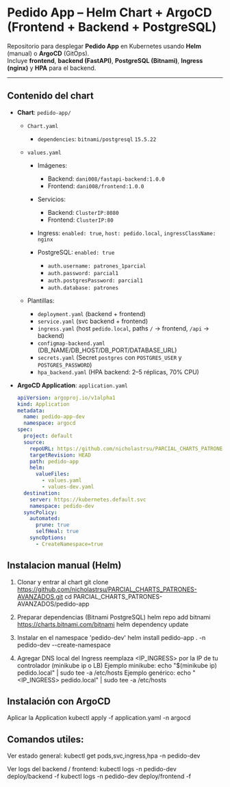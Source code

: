 # Pedido App – Helm Chart + ArgoCD (Frontend + Backend + PostgreSQL)

Repositorio para desplegar **Pedido App** en Kubernetes usando **Helm** (manual) o **ArgoCD** (GitOps).  
Incluye **frontend**, **backend (FastAPI)**, **PostgreSQL (Bitnami)**, **Ingress (nginx)** y **HPA** para el backend.

---

## Contenido del chart

- **Chart**: `pedido-app/`
  - `Chart.yaml`  
    - `dependencies`: `bitnami/postgresql` `15.5.22`
  - `values.yaml`  

    - Imágenes:  
      - Backend: `dani008/fastapi-backend:1.0.0`  
      - Frontend: `dani008/frontend:1.0.0`

    - Servicios:  
      - Backend: `ClusterIP:8080`  
      - Frontend: `ClusterIP:80`

    - Ingress: `enabled: true`, `host: pedido.local`, `ingressClassName: nginx`

    - PostgreSQL: `enabled: true`  
      - `auth.username: patrones_1parcial`  
      - `auth.password: parcial1`  
      - `auth.postgresPassword: parcial1`  
      - `auth.database: patrones`

  - Plantillas:
    - `deployment.yaml` (backend + frontend)
    - `service.yaml` (svc backend + frontend)
    - `ingress.yaml` (host `pedido.local`, paths `/` → frontend, `/api` → backend)
    - `configmap-backend.yaml` (DB_NAME/DB_HOST/DB_PORT/DATABASE_URL)
    - `secrets.yaml` (Secret `postgres` con `POSTGRES_USER` y `POSTGRES_PASSWORD`)
    - `hpa_backend.yaml` (HPA backend: 2–5 réplicas, 70% CPU)

- **ArgoCD Application**: `application.yaml`  
  ```yaml
  apiVersion: argoproj.io/v1alpha1
  kind: Application
  metadata:
    name: pedido-app-dev
    namespace: argocd
  spec:
    project: default
    source:
      repoURL: https://github.com/nicholastrsu/PARCIAL_CHARTS_PATRONES-AVANZADOS.git
      targetRevision: HEAD
      path: pedido-app
      helm:
        valueFiles:
          - values.yaml
          - values-dev.yaml
    destination:
      server: https://kubernetes.default.svc
      namespace: pedido-dev
    syncPolicy:
      automated:
        prune: true
        selfHeal: true
      syncOptions:
        - CreateNamespace=true

## Instalacion manual (Helm)

 1) Clonar y entrar al chart
git clone https://github.com/nicholastrsu/PARCIAL_CHARTS_PATRONES-AVANZADOS.git
cd PARCIAL_CHARTS_PATRONES-AVANZADOS/pedido-app

 2) Preparar dependencias (Bitnami PostgreSQL)
helm repo add bitnami https://charts.bitnami.com/bitnami
helm dependency update

 3) Instalar en el namespace 'pedido-dev'
helm install pedido-app . -n pedido-dev --create-namespace

 4) Agregar DNS local del Ingress
reemplaza <IP_INGRESS> por la IP de tu controlador (minikube ip o LB)
Ejemplo minikube: echo "$(minikube ip) pedido.local" | sudo tee -a /etc/hosts
Ejemplo genérico:
echo "<IP_INGRESS> pedido.local" | sudo tee -a /etc/hosts

## Instalación con ArgoCD

Aplicar la Application
kubectl apply -f application.yaml -n argocd

## Comandos utiles:

Ver estado general:
kubectl get pods,svc,ingress,hpa -n pedido-dev

Ver logs del backend / frontend:
kubectl logs -n pedido-dev deploy/backend -f
kubectl logs -n pedido-dev deploy/frontend -f




